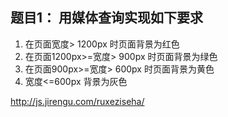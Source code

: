 ## 题目1： 用媒体查询实现如下要求

1. 在页面宽度> 1200px 时页面背景为红色 
2. 在页面1200px>=宽度> 900px  时页面背景为绿色
3. 在页面900px>=宽度> 600px  时页面背景为黄色
4. 宽度<=600px 背景为灰色


http://js.jirengu.com/ruxeziseha/